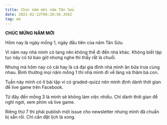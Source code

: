 ```yaml
---
title: Chúc năm mới năm Tân Sửu
date: 2021-02-12T06:20:56.356Z
tag: me
---
```

**CHÚC MỪNG NĂM MỚI**

Hôm nay là ngày mồng 1, ngày đầu tiên của năm Tân Sửu.

Vì năm nay nhà mình có tang nên không thể đi đến nhà khác. Không biết tập tục này có từ bao giờ nhưng nghe thì thấy rất là chuối.

Nhưng mà hôm nay có cái hay là cả đại gia đình nhà mình ăn bữa trưa cùng nhau. Bình thường mọi năm mồng 1 thì nhà mình đi về làng và thăm bà con.

Tuần này mình có ít bài tập vì có graded-quizz nên mình định dành thời gian để live game trên Facebook.

Từ đây đến mồng 3 là mình sẽ không làm việc nhiều. Chỉ dành thời gian để nghỉ ngơi, xem phim và live game. 

Riêng thứ 7 thì phải publish một issue cho newsletter nhưng mình đã chuẩn bị sẵn rồi. Chỉ cần đặt lịch là xong.